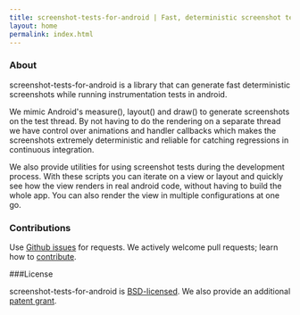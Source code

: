 ```yaml
---
title: screenshot-tests-for-android | Fast, deterministic screenshot tests for android
layout: home
permalink: index.html
---
```


### About
screenshot-tests-for-android is a library that can generate fast deterministic screenshots while running instrumentation tests in android.

We mimic Android's measure(), layout() and draw() to generate screenshots on the test thread. By not having to do the rendering on a separate thread we have control over animations and handler callbacks which makes the screenshots extremely deterministic and reliable for catching regressions in continuous integration.

We also provide utilities for using screenshot tests during the development process. With these scripts you can iterate on a view or layout and quickly see how the view renders in real android code, without having to build the whole app. You can also render the view in multiple configurations at one go.

### Contributions
Use [Github issues](https://github.com/facebook/screenshot-tests-for-android/issues) for requests. We actively welcome pull requests; learn how to [contribute](https://github.com/facebook/screenshot-tests-for-android/blob/master/CONTRIBUTING.md).

###License

screenshot-tests-for-android is [BSD-licensed](https://github.com/facebook/screenshot-tests-for-android/blob/master/LICENSE). We also provide an additional [patent grant](https://github.com/facebook/screenshot-tests-for-android/blob/master/PATENTS).
